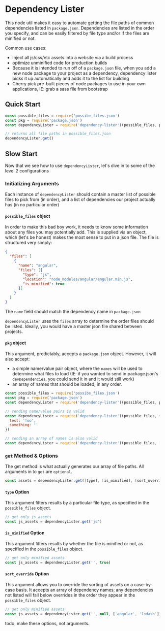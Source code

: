 # Dependency Lister
This node util makes it easy to automate getting the file paths of common dependencies listed in `package.json`. Dependencies are listed in the order you specify, and can be easily filtered by file type and/or if the files are minified or not.

Common use cases:
* inject all js/css/etc assets into a website via a build process
* optimize unminified code for production builds
* Because it is intended to run off of a `package.json` file, when you add a new node package to your project as a dependency, dependency lister picks it up automatically and adds it to the list for building
* Cherry pick pre-built pieces of node packages to use in your own applications, IE: grab a sass file from bootstrap

## Quick Start
```js
const possible_files = require('possibe_files.json')
const pkg = require('package.json')
const dependencyLister = require('dependency-lister')(possible_files, pkg)

// returns all file paths in possible_files.json
dependencyLister.get()
```


## Slow Start
Now that we see how to use `dependencyLister`, let's dive in to some of the level 2 configurations

### Initializing Arguments
Each instance of `dependencyLister` should contain a master list of possible files to pick from (in order), and a list of dependencies our project actually has (in no particular order)

#### `possible_files` object
In order to make this bad boy work, it needs to know some information about any files you may potentially add. This is supplied via an object, which (let's be honest) makes the most sense to put in a json file. The file is structured very simply:

```json
{
  "files": [
    {
      "name": "angular",
      "files": [{
        "type": "js",
        "location": "node_modules/angular/angular.min.js",
        "is_minified": true
      }]
    }
  ]
}
```
The `name` field should match the dependency name in `package.json`

`dependencyLister` uses the `files` array to determine the order files should be listed. Ideally, you would have a master json file shared between projects.

#### `pkg` object
This argument, predictably, accepts a `package.json` object. However, it will also accept:

* a simple name/value pair object, where the `names` will be used to determine what files to load (IE: if you wanted to send in package.json's `devDependencies`, you could send it in and it would still work)
* an array of names that should be loaded, in any order.

```js
const possible_files = require('possibe_files.json')
const pkg = require('package.json')
const dependencyLister = require('dependency-lister')(possible_files, pkg)

// sending name/value pairs is valid
const dependencyLister = require('dependency-lister')(possible_files, {
  test: 'foo',
  something: ''
})

// sending an array of names is also valid
const dependencyLister = require('dependency-lister')(possible_files, ['test', 'something'])
```

### `get` Method & Options
The get method is what actually generates our array of file paths. All arguments in to `get` are `optional`.

```js
const assets = dependencyLister.get([type], [is_minified], [sort_override])
```

#### `type` Option
This argument filters results by a particular file type, as specified in the `possible_files` object.

```js
// get only js assets
const js_assets = dependencyLister.get('js')
```

#### `is_minified` Option
This argument filters results by whether the file is minified or not, as specified in the `possible_files` object.

```js
// get only minified assets
const js_assets = dependencyLister.get('', true)
```

#### `sort_override` Option
This argument allows you to override the sorting of assets on a case-by-case basis. It accepts an array of dependency names; any dependencies not listed will fall below overrides in the order they appear in the `possible_files` object.

```js
// get only minified assets
const js_assets = dependencyLister.get('', null, ['angular', 'lodash'])
```

todo: make these options, not arguments.

